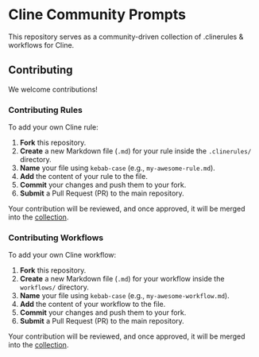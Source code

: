 # Cline Community Prompts

This repository serves as a community-driven collection of .clinerules & workflows for Cline.

## Contributing

We welcome contributions!

### Contributing Rules

To add your own Cline rule:

1.  **Fork** this repository.
2.  **Create** a new Markdown file (`.md`) for your rule inside the `.clinerules/` directory.
3.  **Name** your file using `kebab-case` (e.g., `my-awesome-rule.md`).
4.  **Add** the content of your rule to the file.
5.  **Commit** your changes and push them to your fork.
6.  **Submit** a Pull Request (PR) to the main repository.

Your contribution will be reviewed, and once approved, it will be merged into the [collection](https://cline.bot/prompts).

### Contributing Workflows

To add your own Cline workflow:

1.  **Fork** this repository.
2.  **Create** a new Markdown file (`.md`) for your workflow inside the `workflows/` directory.
3.  **Name** your file using `kebab-case` (e.g., `my-awesome-workflow.md`).
4.  **Add** the content of your workflow to the file.
5.  **Commit** your changes and push them to your fork.
6.  **Submit** a Pull Request (PR) to the main repository.

Your contribution will be reviewed, and once approved, it will be merged into the [collection](https://cline.bot/prompts).
